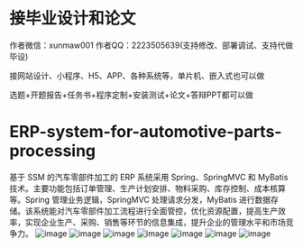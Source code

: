 # 接毕业设计和论文
作者微信：xunmaw001  作者QQ：2223505639(支持修改、部署调试、支持代做毕设)

接网站设计、小程序、H5、APP、各种系统等，单片机、嵌入式也可以做

选题+开题报告+任务书+程序定制+安装测试+论文+答辩PPT都可以做
# ERP-system-for-automotive-parts-processing
基于 SSM 的汽车零部件加工的 ERP 系统采用 Spring、SpringMVC 和 MyBatis 技术。主要功能包括订单管理、生产计划安排、物料采购、库存控制、成本核算等。Spring 管理业务逻辑，SpringMVC 处理请求分发，MyBatis 进行数据存储。该系统能对汽车零部件加工流程进行全面管控，优化资源配置，提高生产效率，实现企业生产、采购、销售等环节的信息集成，提升企业的管理水平和市场竞争力。
![image](https://github.com/user-attachments/assets/c43a2bad-c9d2-422f-95d7-0a9b807fdd63)
![image](https://github.com/user-attachments/assets/c99c71b5-316c-4d57-bf44-c36f3a073a67)
![image](https://github.com/user-attachments/assets/1002f9c1-d975-432f-b23c-43ef334236b2)
![image](https://github.com/user-attachments/assets/5e400bbd-a1c2-4958-94df-24de571f59fe)
![image](https://github.com/user-attachments/assets/ac8854ea-6bce-4f1d-b647-5489c16cf0b8)
![image](https://github.com/user-attachments/assets/def5fb5d-ed99-4bf3-a2ed-6b130d9d36d5)
![image](https://github.com/user-attachments/assets/eaad4bb3-7a58-424d-b59b-db60e8b8570d)
